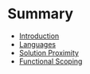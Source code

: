 # Summary

* [Introduction](README.md)
* [Languages](languages.md)
* [Solution Proximity](solution-proximity.md)
* [Functional Scoping](functional-scoping.md)

